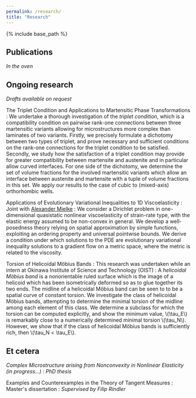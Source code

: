 ```yaml
---
permalink: /research/
title: "Research"
---
```


{% include base_path %}

## Publications

_In the oven_

## Ongoing research

_Drafts available on request_

The Triplet Condition and Applications to Martensitic Phase Transformations
: We undertake a thorough investigation of the _triplet condition_, which is a compatibility condition on pairwise rank-one connections between three martensitic variants allowing for microstructures more complex than laminates of two variants. Firstly, we precisely formulate a dichotomy between two types of triplet, and prove necessary and sufficient conditions on the rank-one connections for the triplet condition to be satisfied. Secondly, we study how the satisfaction of a triplet condition may provide for greater compatibility between martensite and austenite and in particular allow curved interfaces. For one side of the dichotomy, we determine the set of volume fractions for the involved martensitic variants which allow an interface between austenite and martensite with a tuple of volume fractions in this set. We apply our results to the case of cubic to (mixed-axis) orthorhombic wells.

Applications of Evolutionary Variational Inequalities to 1D Viscoelasticity 
: Joint with [Alexander Mielke](https://www.wias-berlin.de/people/mielke/?lang=1)
: We consider a Dirichlet problem in one-dimensional quasistatic nonlinear viscoelasticity of strain-rate type, with the elastic energy assumed to be non-convex in general. We develop a well-posedness theory relying on spatial approximation by simple functions, exploiting an ordering property and universal pointwise bounds. We derive a condition under which solutions to the PDE are evolutionary variational inequality solutions to a gradient flow on a metric space, where the metric is related to the viscosity.

Torsion of Helicoidal Möbius Bands
: This research was undertaken while an intern at Okinawa Institute of Science and Technology (OIST)
: A _helicoidal Möbius band_ is a nonorientable ruled surface which is the image of a helicoid which has been isometrically deformed so as to glue together its two ends. The midline of a helicoidal Möbius band can be seen to to be a spatial curve of constant torsion. We investigate the class of helicoidal Möbius bands, attempting to determine the minimal torsion of the midline among each element of this class. We determine a subclass for which the torsion can be computed explicitly, and show the minimum value, \\(\tau_E\\) is remarkably close to a numerically determined minimal torsion \\(\tau_N\\). However, we show that if the class of helicoidal Möbius bands is sufficiently rich, then \\(\tau_N < \tau_E\\).

## Et cetera

_Complex Microstructure arising from Nonconvexity in Nonlinear Elasticity (in progress...)_
: _PhD thesis_

Examples and Counterexamples in the Theory of Tangent Measures
: Master's dissertation
: _Supervised by Filip Rindler_
